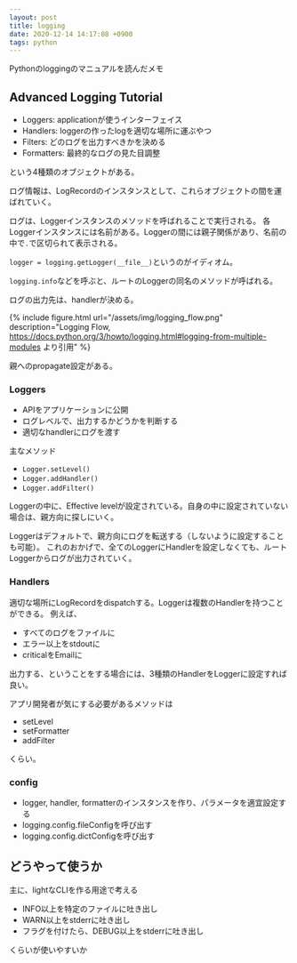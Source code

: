 ```yaml
---
layout: post
title: logging
date: 2020-12-14 14:17:08 +0900
tags: python
---
```


Pythonのloggingのマニュアルを読んだメモ

## Advanced Logging Tutorial

- Loggers: applicationが使うインターフェイス
- Handlers: loggerの作ったlogを適切な場所に運ぶやつ
- Filters: どのログを出力すべきかを決める
- Formatters: 最終的なログの見た目調整

という4種類のオブジェクトがある。

ログ情報は、LogRecordのインスタンスとして、これらオブジェクトの間を運ばれていく。

ログは、Loggerインスタンスのメソッドを呼ばれることで実行される。
各Loggerインスタンスには名前がある。Loggerの間には親子関係があり、名前の中で`.`で区切られて表示される。

`logger = logging.getLogger(__file__)`というのがイディオム。

`logging.info`などを呼ぶと、ルートのLoggerの同名のメソッドが呼ばれる。

ログの出力先は、handlerが決める。

{% include figure.html url="/assets/img/logging_flow.png" description="Logging Flow, https://docs.python.org/3/howto/logging.html#logging-from-multiple-modules より引用" %}

親へのpropagate設定がある。


### Loggers

- APIをアプリケーションに公開
- ログレベルで、出力するかどうかを判断する
- 適切なhandlerにログを渡す

主なメソッド
- `Logger.setLevel()`
- `Logger.addHandler()`
- `Logger.addFilter()`


Loggerの中に、Effective levelが設定されている。自身の中に設定されていない場合は、親方向に探しにいく。

Loggerはデフォルトで、親方向にログを転送する（しないように設定することも可能）。
これのおかげで、全てのLoggerにHandlerを設定しなくても、ルートLoggerからログが出力されていく。

### Handlers

適切な場所にLogRecordをdispatchする。Loggerは複数のHandlerを持つことができる。
例えば、

- すべてのログをファイルに
- エラー以上をstdoutに
- criticalをEmailに

出力する、ということをする場合には、3種類のHandlerをLoggerに設定すれば良い。

アプリ開発者が気にする必要があるメソッドは

- setLevel
- setFormatter
- addFilter

くらい。

### config

- logger, handler, formatterのインスタンスを作り、パラメータを適宜設定する
- logging.config.fileConfigを呼び出す
- logging.config.dictConfigを呼び出す


## どうやって使うか

主に、lightなCLIを作る用途で考える

- INFO以上を特定のファイルに吐き出し
- WARN以上をstderrに吐き出し
- フラグを付けたら、DEBUG以上をstderrに吐き出し

くらいが使いやすいか
